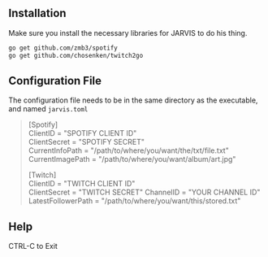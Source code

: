 ## Installation

Make sure you install the necessary libraries for JARVIS to do his thing.
```bash
go get github.com/zmb3/spotify  
go get github.com/chosenken/twitch2go  
```

## Configuration File
The configuration file needs to be in the same directory as the executable, and named `jarvis.toml`
  
>[Spotify]  
> ClientID = "SPOTIFY CLIENT ID"  
> ClientSecret = "SPOTIFY SECRET"  
> CurrentInfoPath = "/path/to/where/you/want/the/txt/file.txt"  
> CurrentImagePath = "/path/to/where/you/want/album/art.jpg"   
>  
>[Twitch]  
> ClientID = "TWITCH CLIENT ID"  
> ClientSecret = "TWITCH SECRET" 
> ChannelID = "YOUR CHANNEL ID"  
> LatestFollowerPath = "/path/to/where/you/want/this/stored.txt"  
  
## Help
CTRL-C to Exit